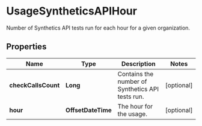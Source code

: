 

# UsageSyntheticsAPIHour

Number of Synthetics API tests run for each hour for a given organization.

## Properties

Name | Type | Description | Notes
------------ | ------------- | ------------- | -------------
**checkCallsCount** | **Long** | Contains the number of Synthetics API tests run. |  [optional]
**hour** | **OffsetDateTime** | The hour for the usage. |  [optional]



